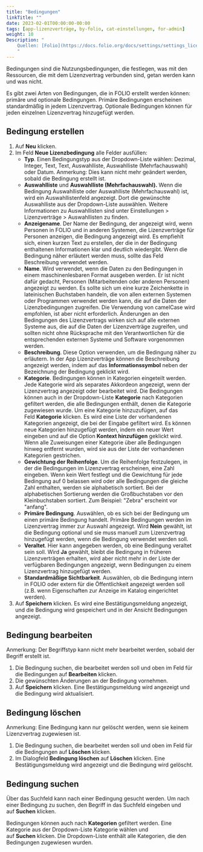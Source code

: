```yaml
---
title: "Bedingungen"
linkTitle: ""
date: 2023-02-01T00:00:00-00:00
tags: [app-lizenzverträge, by-folio, cat-einstellungen, for-admin]
weight: 10
Description: "
    Quellen: [Folio](https://docs.folio.org/docs/settings/settings_licenses/settings_licenses/#settings--licenses--terms) & [GBV](https://info.gbv.de/pages/viewpage.action?pageId=847085665)
    "
---
```


Bedingungen sind die Nutzungsbedingungen, die festlegen, was mit den Ressourcen, die mit dem Lizenzvertrag verbunden sind, getan werden kann und was nicht.

Es gibt zwei Arten von Bedingungen, die in FOLIO erstellt werden können: primäre und optionale Bedingungen. Primäre Bedingungen erscheinen standardmäßig in jedem Lizenzvertrag. Optionale Bedingungen können für jeden einzelnen Lizenzvertrag hinzugefügt werden.

## Bedingung erstellen

1.  Auf **Neu** klicken.
2.  Im Feld **Neue Lizenzbedingung** alle Felder ausfüllen:
    -   **Typ**. Einen Bedingungstyp aus der Dropdown-Liste wählen: Dezimal, Integer, Text, Text, Auswahlliste, Auswahlliste (Mehrfachauswahl) oder Datum. Anmerkung: Dies kann nicht mehr geändert werden, sobald die Bedingung erstellt ist.
    -   **Auswahlliste** und **Auswahlliste (Mehrfachauswahl).** Wenn die Bedingung Auswahlliste oder Auswahlliste (Mehrfachauswahl) ist, wird ein Auswahllistenfeld angezeigt. Dort die gewünschte Auswahlliste aus der Dropdown-Liste auswählen. Weitere Informationen zu Auswahllisten sind unter Einstellungen > Lizenzverträge > Auswahllisten zu finden.
    -   **Anzeigename**. Der Name der Bedingung, der angezeigt wird, wenn Personen in FOLIO und in anderen Systemen, die Lizenzverträge für Personen anzeigen, die Bedingung angezeigt wird. Es empfiehlt sich, einen kurzen Text zu erstellen, der die in der Bedingung enthaltenen Informationen klar und deutlich wiedergibt. Wenn die Bedingung näher erläutert werden muss, sollte das Feld Beschreibung verwendet werden.
    -   **Name**. Wird verwendet, wenn die Daten zu den Bedingungen in einem maschinenlesbaren Format ausgeben werden. Er ist nicht dafür gedacht, Personen (Mitarbeitenden oder anderen Personen) angezeigt zu werden. Es sollte sich um eine kurze Zeichenkette in lateinischen Buchstaben handeln, die von allen externen Systemen oder Programmen verwendet werden kann, die auf die Daten der Lizenzbedingungen zugreifen. Die Verwendung von camelCase wird empfohlen, ist aber nicht erforderlich. Änderungen an den Bedingungen des Lizenzvertrags wirken sich auf alle externen Systeme aus, die auf die Daten der Lizenzverträge zugreifen, und sollten nicht ohne Rücksprache mit den Verantwortlichen für die entsprechenden externen Systeme und Software vorgenommen werden.
    -   **Beschreibung**. Diese Option verwenden, um die Bedingung näher zu erläutern. In der App Lizenzverträge können die Beschreibung angezeigt werden, indem auf das **Informationssymbol** neben der Bezeichnung der Bedingung geklickt wird.
    -   **Kategorie**. Bedingungen können in Kategorien eingeteilt werden. Jede Kategorie wird als separates Akkordeon angezeigt, wenn der Lizenzvertrag angezeigt oder bearbeitet wird. Die Bedingungen können auch in der Dropdown-Liste **Kategorie** nach Kategorien gefiltert werden, die alle Bedingungen enthält, denen die Kategorie zugewiesen wurde. Um eine Kategorie hinzuzufügen, auf das Feld **Kategorie** klicken. Es wird eine Liste der vorhandenen Kategorien angezeigt, die bei der Eingabe gefiltert wird. Es können neue Kategorien hinzugefügt werden, indem ein neuer Wert eingeben und auf die Option **Kontext hinzufügen** geklickt wird. Wenn alle Zuweisungen einer Kategorie über alle Bedingungen hinweg entfernt wurden, wird sie aus der Liste der vorhandenen Kategorien gestrichen.
    -   **Gewichtung der Reihenfolge**. Um die Reihenfolge festzulegen, in der die Bedingungen im Lizenzvertrag erscheinen, eine Zahl eingeben. Wenn kein Wert festlegt und die Gewichtung für jede Bedingung auf 0 belassen wird oder alle Bedingungen die gleiche Zahl enthalten, werden sie alphabetisch sortiert. Bei der alphabetischen Sortierung werden die Großbuchstaben vor den Kleinbuchstaben sortiert. Zum Beispiel: "Zebra" erscheint vor "anfang".
    -   **Primäre Bedingung**. Auswählen, ob es sich bei der Bedingung um einen primäre Bedingung handelt. Primäre Bedingungen werden im Lizenzvertrag immer zur Auswahl angezeigt. Wird **Nein** gewählt, ist die Bedingung optional und sie muss manuell zum Lizenzvertrag hinzugefügt werden, wenn die Bedingung verwendet werden soll.
    -   **Veraltet**. Hier kann angegeben werden, ob eine Bedingung veraltet sein soll. Wird **Ja** gewählt, bleibt die Bedingung in früheren Lizenzverträgen erhalten, wird aber nicht mehr in der Liste der verfügbaren Bedingungen angezeigt, wenn Bedingungen zu einem Lizenzvertrag hinzugefügt werden.
    -   **Standardmäßige Sichtbarkeit**. Auswählen, ob die Bedingung intern in FOLIO oder extern für die Öffentlichkeit angezeigt werden soll (z.B. wenn Eigenschaften zur Anzeige im Katalog eingerichtet werden).
3.  Auf **Speichern** klicken. Es wird eine Bestätigungsmeldung angezeigt, und die Bedingung wird gespeichert und in der Ansicht Bedingungen angezeigt.

## Bedingung bearbeiten

Anmerkung: Der Begriffstyp kann nicht mehr bearbeitet werden, sobald der Begriff erstellt ist.

1.  Die Bedingung suchen, die bearbeitet werden soll und oben im Feld für die Bedingungen auf **Bearbeiten** klicken.
2.  Die gewünschten Änderungen an der Bedingung vornehmen.
3.  Auf **Speichern** klicken. Eine Bestätigungsmeldung wird angezeigt und die Bedingung wird aktualisiert.

## Bedingung löschen

Anmerkung: Eine Bedingung kann nur gelöscht werden, wenn sie keinem Lizenzvertrag zugewiesen ist.

1.  Die Bedingung suchen, die bearbeitet werden soll und oben im Feld für die Bedingungen auf **Löschen** klicken.
2.  Im Dialogfeld **Bedingung löschen** auf **Löschen** klicken. Eine Bestätigungsmeldung wird angezeigt und die Bedingung wird gelöscht.

## Bedingung suchen

Über das Suchfeld kann nach einer Bedingung gesucht werden. Um nach einer Bedingung zu suchen, den Begriff in das Suchfeld eingeben und auf **Suchen** klicken.

Bedingungen können auch nach **Kategorien** gefiltert werden. Eine Kategorie aus der Dropdown-Liste Kategorie wählen und auf **Suchen** klicken. Die Dropdown-Liste enthält alle Kategorien, die den Bedingungen zugewiesen wurden.
